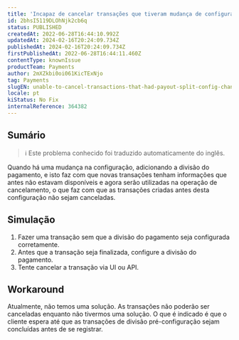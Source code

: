 ```yaml
---
title: 'Incapaz de cancelar transações que tiveram mudança de configuração de pagamento dividido'
id: 2bhsI5119DLOhNjk2cb6q
status: PUBLISHED
createdAt: 2022-06-28T16:44:10.992Z
updatedAt: 2024-02-16T20:24:09.734Z
publishedAt: 2024-02-16T20:24:09.734Z
firstPublishedAt: 2022-06-28T16:44:11.460Z
contentType: knownIssue
productTeam: Payments
author: 2mXZkbi0oi061KicTExNjo
tag: Payments
slugEN: unable-to-cancel-transactions-that-had-payout-split-config-change
locale: pt
kiStatus: No Fix
internalReference: 364382
---
```


## Sumário

>ℹ️ Este problema conhecido foi traduzido automaticamente do inglês.


Quando há uma mudança na configuração, adicionando a divisão do pagamento, e isto faz com que novas transações tenham informações que antes não estavam disponíveis e agora serão utilizadas na operação de cancelamento, o que faz com que as transações criadas antes desta configuração não sejam canceladas.



## Simulação



1. Fazer uma transação sem que a divisão do pagamento seja configurada corretamente.
2. Antes que a transação seja finalizada, configure a divisão do pagamento.
3. Tente cancelar a transação via UI ou API.



## Workaround


Atualmente, não temos uma solução. As transações não poderão ser canceladas enquanto não tivermos uma solução. O que é indicado é que o cliente espera até que as transações de divisão pré-configuração sejam concluídas antes de se registrar.

